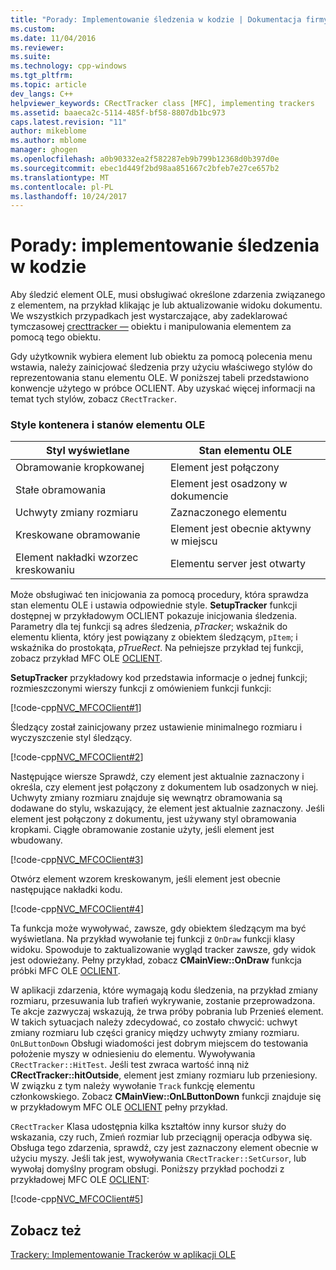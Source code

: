 ```yaml
---
title: "Porady: Implementowanie śledzenia w kodzie | Dokumentacja firmy Microsoft"
ms.custom: 
ms.date: 11/04/2016
ms.reviewer: 
ms.suite: 
ms.technology: cpp-windows
ms.tgt_pltfrm: 
ms.topic: article
dev_langs: C++
helpviewer_keywords: CRectTracker class [MFC], implementing trackers
ms.assetid: baaeca2c-5114-485f-bf58-8807db1bc973
caps.latest.revision: "11"
author: mikeblome
ms.author: mblome
manager: ghogen
ms.openlocfilehash: a0b90332ea2f582287eb9b799b12368d0b397d0e
ms.sourcegitcommit: ebec1d449f2bd98aa851667c2bfeb7e27ce657b2
ms.translationtype: MT
ms.contentlocale: pl-PL
ms.lasthandoff: 10/24/2017
---
```

# <a name="how-to-implement-tracking-in-your-code"></a>Porady: implementowanie śledzenia w kodzie
Aby śledzić element OLE, musi obsługiwać określone zdarzenia związanego z elementem, na przykład klikając je lub aktualizowanie widoku dokumentu. We wszystkich przypadkach jest wystarczające, aby zadeklarować tymczasowej [crecttracker —](../mfc/reference/crecttracker-class.md) obiektu i manipulowania elementem za pomocą tego obiektu.  
  
 Gdy użytkownik wybiera element lub obiektu za pomocą polecenia menu wstawia, należy zainicjować śledzenia przy użyciu właściwego stylów do reprezentowania stanu elementu OLE. W poniższej tabeli przedstawiono konwencje użytego w próbce OCLIENT. Aby uzyskać więcej informacji na temat tych stylów, zobacz `CRectTracker`.  
  
### <a name="container-styles-and-states-of-the-ole-item"></a>Style kontenera i stanów elementu OLE  
  
|Styl wyświetlane|Stan elementu OLE|  
|---------------------|-----------------------|  
|Obramowanie kropkowanej|Element jest połączony|  
|Stałe obramowania|Element jest osadzony w dokumencie|  
|Uchwyty zmiany rozmiaru|Zaznaczonego elementu|  
|Kreskowane obramowanie|Element jest obecnie aktywny w miejscu|  
|Element nakładki wzorzec kreskowaniu|Elementu server jest otwarty|  
  
 Może obsługiwać ten inicjowania za pomocą procedury, która sprawdza stan elementu OLE i ustawia odpowiednie style. **SetupTracker** funkcji dostępnej w przykładowym OCLIENT pokazuje inicjowania śledzenia. Parametry dla tej funkcji są adres śledzenia, *pTracker*; wskaźnik do elementu klienta, który jest powiązany z obiektem śledzącym, `pItem`; i wskaźnika do prostokąta, *pTrueRect*. Na pełniejsze przykład tej funkcji, zobacz przykład MFC OLE [OCLIENT](../visual-cpp-samples.md).  
  
 **SetupTracker** przykładowy kod przedstawia informacje o jednej funkcji; rozmieszczonymi wierszy funkcji z omówieniem funkcji funkcji:  
  
 [!code-cpp[NVC_MFCOClient#1](../mfc/codesnippet/cpp/how-to-implement-tracking-in-your-code_1.cpp)]  
  
 Śledzący został zainicjowany przez ustawienie minimalnego rozmiaru i wyczyszczenie styl śledzący.  
  
 [!code-cpp[NVC_MFCOClient#2](../mfc/codesnippet/cpp/how-to-implement-tracking-in-your-code_2.cpp)]  
  
 Następujące wiersze Sprawdź, czy element jest aktualnie zaznaczony i określa, czy element jest połączony z dokumentem lub osadzonych w niej. Uchwyty zmiany rozmiaru znajduje się wewnątrz obramowania są dodawane do stylu, wskazujący, że element jest aktualnie zaznaczony. Jeśli element jest połączony z dokumentu, jest używany styl obramowania kropkami. Ciągłe obramowanie zostanie użyty, jeśli element jest wbudowany.  
  
 [!code-cpp[NVC_MFCOClient#3](../mfc/codesnippet/cpp/how-to-implement-tracking-in-your-code_3.cpp)]  
  
 Otwórz element wzorem kreskowanym, jeśli element jest obecnie następujące nakładki kodu.  
  
 [!code-cpp[NVC_MFCOClient#4](../mfc/codesnippet/cpp/how-to-implement-tracking-in-your-code_4.cpp)]  
  
 Ta funkcja może wywoływać, zawsze, gdy obiektem śledzącym ma być wyświetlana. Na przykład wywołanie tej funkcji z `OnDraw` funkcji klasy widoku. Spowoduje to zaktualizowanie wygląd tracker zawsze, gdy widok jest odowieżany. Pełny przykład, zobacz **CMainView::OnDraw** funkcja próbki MFC OLE [OCLIENT](../visual-cpp-samples.md).  
  
 W aplikacji zdarzenia, które wymagają kodu śledzenia, na przykład zmiany rozmiaru, przesuwania lub trafień wykrywanie, zostanie przeprowadzona. Te akcje zazwyczaj wskazują, że trwa próby pobrania lub Przenieś element. W takich sytuacjach należy zdecydować, co zostało chwycić: uchwyt zmiany rozmiaru lub części granicy między uchwyty zmiany rozmiaru. `OnLButtonDown` Obsługi wiadomości jest dobrym miejscem do testowania położenie myszy w odniesieniu do elementu. Wywoływania `CRectTracker::HitTest`. Jeśli test zwraca wartość inną niż **CRectTracker::hitOutside**, element jest zmiany rozmiaru lub przeniesiony. W związku z tym należy wywołanie `Track` funkcję elementu członkowskiego. Zobacz **CMainView::OnLButtonDown** funkcji znajduje się w przykładowym MFC OLE [OCLIENT](../visual-cpp-samples.md) pełny przykład.  
  
 `CRectTracker` Klasa udostępnia kilka kształtów inny kursor służy do wskazania, czy ruch, Zmień rozmiar lub przeciągnij operacja odbywa się. Obsługa tego zdarzenia, sprawdź, czy jest zaznaczony element obecnie w użyciu myszy. Jeśli tak jest, wywoływania `CRectTracker::SetCursor`, lub wywołaj domyślny program obsługi. Poniższy przykład pochodzi z przykładowej MFC OLE [OCLIENT](../visual-cpp-samples.md):  
  
 [!code-cpp[NVC_MFCOClient#5](../mfc/codesnippet/cpp/how-to-implement-tracking-in-your-code_5.cpp)]  
  
## <a name="see-also"></a>Zobacz też  
 [Trackery: Implementowanie Trackerów w aplikacji OLE](../mfc/trackers-implementing-trackers-in-your-ole-application.md)

